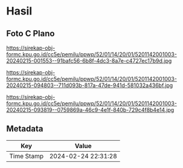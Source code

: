 # Hasil

## Foto C Plano

https://sirekap-obj-formc.kpu.go.id/cc5e/pemilu/ppwp/52/01/14/20/01/5201142001003-20240215-001553--91bafc56-6b8f-4dc3-8a7e-c4727ec17b9d.jpg

https://sirekap-obj-formc.kpu.go.id/cc5e/pemilu/ppwp/52/01/14/20/01/5201142001003-20240215-094803--711d093b-817a-47de-941d-581032a436bf.jpg

https://sirekap-obj-formc.kpu.go.id/cc5e/pemilu/ppwp/52/01/14/20/01/5201142001003-20240215-093819--0759869a-46c9-4e1f-840b-729c4f8b4e14.jpg


## Metadata

| Key        | Value               |
| ---------- | ------------------- |
| Time Stamp | 2024-02-24 22:31:28 |



